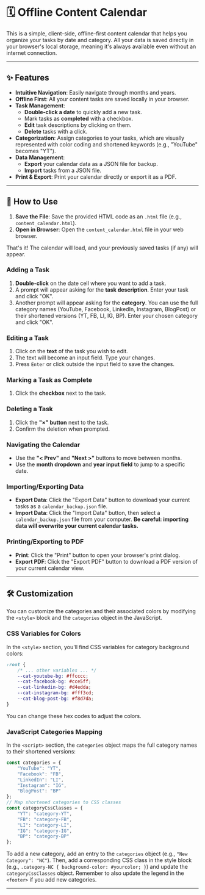 # 🗓️ Offline Content Calendar

This is a simple, client-side, offline-first content calendar that helps you organize your tasks by date and category. All your data is saved directly in your browser's local storage, meaning it's always available even without an internet connection.

-----

## ✨ Features

  * **Intuitive Navigation**: Easily navigate through months and years.
  * **Offline First**: All your content tasks are saved locally in your browser.
  * **Task Management**:
      * **Double-click a date** to quickly add a new task.
      * Mark tasks as **completed** with a checkbox.
      * **Edit** task descriptions by clicking on them.
      * **Delete** tasks with a click.
  * **Categorization**: Assign categories to your tasks, which are visually represented with color coding and shortened keywords (e.g., "YouTube" becomes "YT").
  * **Data Management**:
      * **Export** your calendar data as a JSON file for backup.
      * **Import** tasks from a JSON file.
  * **Print & Export**: Print your calendar directly or export it as a PDF.

-----

## 🚀 How to Use

1.  **Save the File**: Save the provided HTML code as an `.html` file (e.g., `content_calendar.html`).
2.  **Open in Browser**: Open the `content_calendar.html` file in your web browser.

That's it\! The calendar will load, and your previously saved tasks (if any) will appear.

### Adding a Task

1.  **Double-click** on the date cell where you want to add a task.
2.  A prompt will appear asking for the **task description**. Enter your task and click "OK".
3.  Another prompt will appear asking for the **category**. You can use the full category names (YouTube, Facebook, LinkedIn, Instagram, BlogPost) or their shortened versions (YT, FB, LI, IG, BP). Enter your chosen category and click "OK".

### Editing a Task

1.  Click on the **text** of the task you wish to edit.
2.  The text will become an input field. Type your changes.
3.  Press `Enter` or click outside the input field to save the changes.

### Marking a Task as Complete

1.  Click the **checkbox** next to the task.

### Deleting a Task

1.  Click the **"×" button** next to the task.
2.  Confirm the deletion when prompted.

### Navigating the Calendar

  * Use the **"\< Prev"** and **"Next \>"** buttons to move between months.
  * Use the **month dropdown** and **year input field** to jump to a specific date.

### Importing/Exporting Data

  * **Export Data**: Click the "Export Data" button to download your current tasks as a `calendar_backup.json` file.
  * **Import Data**: Click the "Import Data" button, then select a `calendar_backup.json` file from your computer. **Be careful: importing data will overwrite your current calendar tasks.**

### Printing/Exporting to PDF

  * **Print**: Click the "Print" button to open your browser's print dialog.
  * **Export PDF**: Click the "Export PDF" button to download a PDF version of your current calendar view.

-----

## 🛠️ Customization

You can customize the categories and their associated colors by modifying the `<style>` block and the `categories` object in the JavaScript.

### CSS Variables for Colors

In the `<style>` section, you'll find CSS variables for category background colors:

```css
:root {
    /* ... other variables ... */
    --cat-youtube-bg: #ffcccc;
    --cat-facebook-bg: #cce5ff;
    --cat-linkedin-bg: #d4edda;
    --cat-instagram-bg: #fff3cd;
    --cat-blog-post-bg: #f8d7da;
}
```

You can change these hex codes to adjust the colors.

### JavaScript Categories Mapping

In the `<script>` section, the `categories` object maps the full category names to their shortened versions:

```javascript
const categories = {
    "YouTube": "YT",
    "Facebook": "FB",
    "LinkedIn": "LI",
    "Instagram": "IG",
    "BlogPost": "BP"
};
// Map shortened categories to CSS classes
const categoryCssClasses = {
    "YT": "category-YT",
    "FB": "category-FB",
    "LI": "category-LI",
    "IG": "category-IG",
    "BP": "category-BP"
};
```

To add a new category, add an entry to the `categories` object (e.g., `"New Category": "NC"`). Then, add a corresponding CSS class in the style block (e.g., `.category-NC { background-color: #yourcolor; }`) and update the `categoryCssClasses` object. Remember to also update the legend in the `<footer>` if you add new categories.

-----
